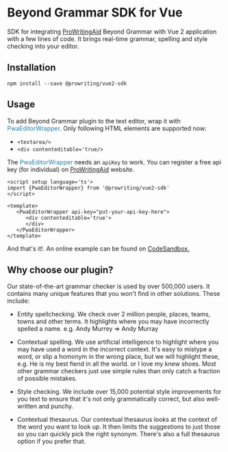 # Beyond Grammar SDK for Vue
SDK for integrating [ProWritingAid](https://prowritingaid.com) Beyond Grammar with Vue 2 application with a few lines of code. It brings real-time grammar, spelling and style checking into your editor.

## Installation

```
npm install --save @prowriting/vue2-sdk
```

## Usage
To add Beyond Grammar plugin to the text editor, wrap it with <span style='color:#267FA6'>PwaEditorWrapper</span>. Only following HTML elements are supported now:
 - `<textarea/>`
 - `<div contenteditable='true/>`

The <span style='color:#267FA6'>PwaEditorWrapper</span> needs an `apiKey` to work. You can register a free api key (for individual) on [ProWritingAid](https://prowritingaid.com) website.

```vue
<script setup language='ts'>
import {PwaEditorWrapper} from '@prowriting/vue2-sdk'
</script>

<template>
   <PwaEditorWrapper api-key="put-your-api-key-here">
      <div contenteditable='true'>
      </div>
   </PwaEditorWrapper>
</template>
```

And that's it!. An online example can be found on [CodeSandbox.](https://codesandbox.io/p/sandbox/zealous-firefly-5r2yfp)

## Why choose our plugin?
Our state-of-the-art grammar checker is used by over 500,000 users. It contains many unique features that you won't find in other solutions. These include:

   - Entity spellchecking. We check over 2 million people, places, teams, towns and other terms. It highlights where you may have incorrectly spelled a name. e.g. Andy Murrey => Andy Murray

   - Contextual spelling. We use artificial intelligence to highlight where you may have used a word in the incorrect context. It's easy to mistype a word, or slip a homonym in the wrong place, but we will highlight these, e.g. He is my best fiend in all the world. or I love my knew shoes. Most other grammar checkers just use simple rules than only catch a fraction of possible mistakes.

   - Style checking. We include over 15,000 potential style improvements for you text to ensure that it's not only grammatically correct, but also well-written and punchy.

   - Contextual thesaurus. Our contextual thesaurus looks at the context of the word you want to look up. It then limits the suggestions to just those so you can quickly pick the right synonym. There's also a full thesaurus option if you prefer that.